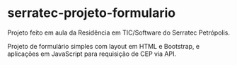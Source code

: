 # serratec-projeto-formulario
Projeto feito em aula da Residência em TIC/Software do Serratec Petrópolis.


Projeto de formulário simples com layout em HTML e Bootstrap, e aplicações em JavaScript para requisição de CEP via API.

